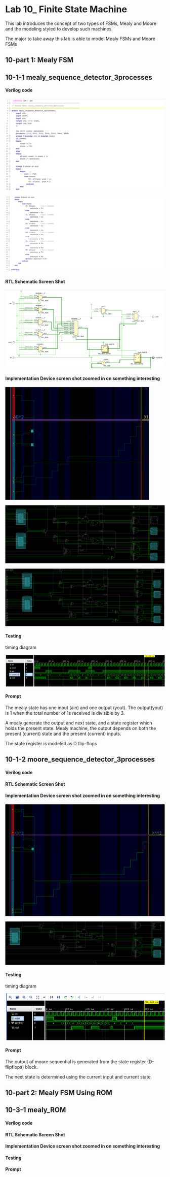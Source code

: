 # Lab 10_ Finite State Machine

This lab introduces the concept of two types of FSMs, Mealy and Moore and the modeling styled to develop such machines

The major to take away this lab is able to model Mealy FSMs and Moore FSMs



## 10-part 1: Mealy FSM

## 	10-1-1 mealy_sequence_detector_3processes

#### Verilog code

![1558445240474](1558445240474.png)

![1558445264998](1558445264998.png)

#### RTL Schematic Screen Shot

![1558445127547](1558445127547.png)

#### Implementation Device screen shot zoomed in on something interesting

![1558444964982](1558444964982.png)

![1558445000093](1558445000093.png)

![1558445041773](1558445041773.png)

#### Testing

timing diagram

![1558445363956](1558445363956.png)

#### Prompt

The mealy state has one input (ain) and one output (yout). The output(yout) is 1 when the total number of 1s received is divisible by 3.

A mealy generate  the output and next state, and a state register which holds the present state. Mealy machine, the output depends on both the present (current) state and the present (current) inputs.

The state register is modeled as D flip-flops



## 10-1-2 moore_sequence_detector_3processes

#### Verilog code



#### RTL Schematic Screen Shot



#### Implementation Device screen shot zoomed in on something interesting

![1558448070888](1558448070888.png)

![1558448096096](1558448096096.png)

#### Testing

timing diagram

![1558448155965](1558448155965.png)

#### Prompt

The output of moore sequential is generated from the state register (D-flipflops) block.

The next state is determined using the current input and current state



## 10-part 2: Mealy FSM Using ROM

## 10-3-1 mealy_ROM

#### Verilog code



#### RTL Schematic Screen Shot



#### Implementation Device screen shot zoomed in on something interesting



#### Testing



#### Prompt

